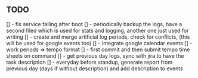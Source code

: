 ## TODO

[] - fix service failing after boot
[] - periodically backup the logs, have a second filed which is used for stats and logging, another one just used for writing
[] - create and merge artificial log periods, check for conflicts, (this will be used for google events too)
[] - integrate google calendar events
[] - work periods => tempo format
[] - first commit and then submit tempo time sheets on command
[] - get previous day logs, sync with jira to have the task description
[] - everyday before standup, generate report from previous day (days if without description) and add description to events
